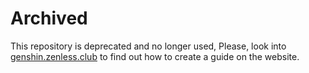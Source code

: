  # Archived
 
 This repository is deprecated and no longer used, Please, look into [genshin.zenless.club](https://github.com/TenkoSpirit/genshin.zenless.club) to find out how to create a guide on the website.
